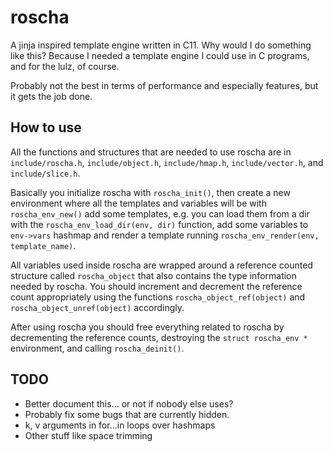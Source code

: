 # roscha 

A jinja inspired template engine written in C11. Why would I do something like
this? Because I needed a template engine I could use in C programs, and for the
lulz, of course.

Probably not the best in terms of performance and especially features, but it
gets the job done.

## How to use

All the functions and structures that are needed to use roscha are in
`include/roscha.h`, `include/object.h`, `include/hmap.h`, `include/vector.h`,
and `include/slice.h`.

Basically you initialize roscha with `roscha_init()`, then create a new
environment where all the templates and variables will be with
`roscha_env_new()` add some templates, e.g. you can load them from a dir with
the `roscha_env_load_dir(env, dir)` function, add some variables to `env->vars`
hashmap and render a template running `roscha_env_render(env, template_name)`.

All variables used inside roscha are wrapped around a reference counted
structure called `roscha_object` that also contains the type information needed
by roscha. You should increment and decrement the reference count appropriately
using the functions `roscha_object_ref(object)` and
`roscha_object_unref(object)` accordingly.

After using roscha you should free everything related to roscha by decrementing
the reference counts, destroying the `struct roscha_env *` environment, and
calling `roscha_deinit()`.

## TODO

* Better document this... or not if nobody else uses?
* Probably fix some bugs that are currently hidden.
* k, v arguments in for...in loops over hashmaps
* Other stuff like space trimming
